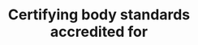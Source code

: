 ---
title: 'Certifying body standards accredited for'
field: 'is.certifyingBody.standardAccredited'
slug: 'is-certifyingbody-standardaccredited'
description: 'Standard a body is accredited for - the official ID of the standard'
required: False
module: 'Assurance'
cluster: 'Certification'
policy: 'Free value. Repeat values.'
layout: 'home'
---